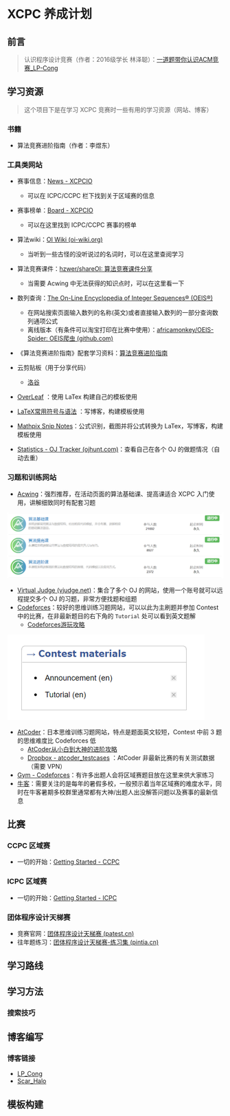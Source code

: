 # XCPC 养成计划

## 前言

> 认识程序设计竞赛（作者：2016级学长 林泽聪）：[一道题带你认识ACM竞赛_LP-Cong](https://lpcong.blog.csdn.net/article/details/77887804)

## 学习资源

> 这个项目下是在学习 XCPC 竞赛时一些有用的学习资源（网站、博客）

### 书籍

- 算法竞赛进阶指南（作者：李煜东）

### 工具类网站

- 赛事信息：[News - XCPCIO](https://xcpcio.com/)
  - 可以在 ICPC/CCPC 栏下找到关于区域赛的信息
- 赛事榜单：[Board - XCPCIO](https://board.xcpcio.com/)
  - 可以在这里找到  ICPC/CCPC 赛事的榜单

- 算法wiki：[OI Wiki (oi-wiki.org)](https://oi-wiki.org/)
  - 当听到一些古怪的没听说过的名词时，可以在这里查阅学习

- 算法竞赛课件：[hzwer/shareOI: 算法竞赛课件分享](https://github.com/hzwer/shareOI)
  - 当需要 Acwing 中无法获得的知识点时，可以在这里看一下

- 数列查询：[The On-Line Encyclopedia of Integer Sequences® (OEIS®)](http://oeis.org/)
  - 在网站搜索页面输入数列的名称(英文)或者直接输入数列的一部分查询数列通项公式
  - 离线版本（有条件可以淘宝打印在比赛中使用）：[africamonkey/OEIS-Spider: OEIS爬虫 (github.com)](https://github.com/africamonkey/OEIS-Spider)

- 《算法竞赛进阶指南》配套学习资料：[算法竞赛进阶指南](https://active.clewm.net/BR0hXu?qrurl=http://c3.clewm.net/BR0hXu&gtype=1&key=8bfd1166d5264ea7c3989515e774cd74ac84871282)
- 云剪贴板（用于分享代码）
  - [洛谷](https://www.luogu.com.cn/paste)

- [OverLeaf](https://cn.overleaf.com/) ：使用 LaTex 构建自己的模板使用
- [LaTeX常用符号与语法](https://blog.csdn.net/ShadyPi/article/details/83049219) ：写博客，构建模板使用
- [Mathpix Snip Notes](https://mathpix.com/)：公式识别，截图并将公式转换为 LaTex，写博客，构建模板使用
- [Statistics - OJ Tracker (ojhunt.com)](https://ojhunt.com/statistics)：查看自己在各个 OJ 的做题情况（自动去重）

### 习题和训练网站

- [Acwing](https://www.acwing.com/)：强烈推荐，在活动页面的算法基础课、提高课适合 XCPC 入门使用，讲解细致同时有配套习题

![image-20211219143301393](README.assets/image-20211219143301393.png)

- [Virtual Judge (vjudge.net)](https://vjudge.net/)：集合了多个 OJ 的网站，使用一个账号就可以远程提交多个 OJ 的习题，非常方便找题和组题
- [Codeforces](https://codeforces.com/)：较好的思维训练习题网站，可以以此为主刷题并参加 Contest 中的比赛，在非最新题目的右下角的 `Tutorial`  处可以看到英文题解
  - [Codeforces游玩攻略](https://www.luogu.com.cn/blog/ezoixx130/codeforces-tutorial)

![image-20211219144601380](README.assets/image-20211219144601380.png)

- [AtCoder](https://atcoder.jp/)：日本思维训练习题网站，特点是题面英文较短，Contest 中前 3 题的思维难度比 Codeforces 低
  - [AtCoder从小白到大神的进阶攻略](https://www.luogu.com.cn/blog/LHYLHY/AtCoder)
  - [Dropbox - atcoder_testcases](https://www.dropbox.com/sh/nx3tnilzqz7df8a/AAAYlTq2tiEHl5hsESw6-yfLa?dl=0) ：AtCoder 非最新比赛的有关测试数据（需要 VPN）
- [Gym - Codeforces](https://codeforces.com/gyms)：有许多出题人会将区域赛题目放在这里来供大家练习
- [牛客](https://ac.nowcoder.com/acm/home)：需要关注的是每年的暑假多校，一般预示着当年区域赛的难度水平，同时在牛客暑期多校群里通常都有大神/出题人出没解答问题以及赛事的最新信息

## 比赛

### CCPC 区域赛

- 一切的开始：[Getting Started - CCPC](https://xcpcio.com/info/ccpc/)

### ICPC 区域赛

- 一切的开始：[Getting Started - ICPC](https://xcpcio.com/info/icpc/)

### 团体程序设计天梯赛

- 竞赛官网：[团体程序设计天梯赛 (patest.cn)](https://gplt.patest.cn/regulation)
- 往年题练习：[团体程序设计天梯赛-练习集 (pintia.cn)](https://pintia.cn/problem-sets/994805046380707840/problems/type/7)

## 学习路线

## 学习方法

### 搜索技巧

## 博客编写

### 博客链接

- [LP_Cong](https://lpcong.blog.csdn.net/)
- [Scar_Halo](https://blog.csdn.net/Scar_Halo)

## 模板构建